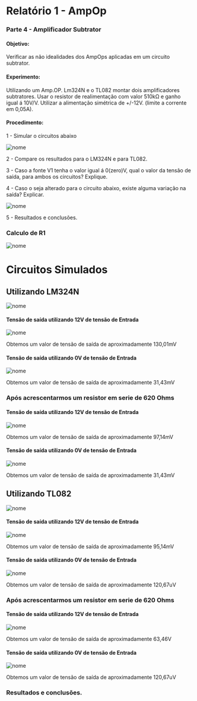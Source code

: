 # Relatório 1 - AmpOp

### Parte 4 - Amplificador Subtrator

#### Objetivo:

Verificar as não idealidades dos AmpOps aplicadas em um circuito subtrator.

#### Experimento:

Utilizando um Amp.OP. Lm324N e o TL082 montar dois amplificadores subtratores.
Usar o resistor de realimentação com valor 510kΩ e ganho igual á 10V/V.
Utilizar a alimentação simétrica de +/-12V. (limite a corrente em 0,05A).

#### Procedimento:
1 - Simular o circuitos abaixo

![nome](/relatorio_eletronica_1/figura1.png)


2 - Compare os resultados para o LM324N e para TL082.

3 - Caso a fonte V1 tenha o valor igual á 0(zero)V, qual o valor da tensão de saída, para ambos os circuitos? Explique.

4 - Caso o seja alterado para o circuito abaixo, existe alguma variação na saída? Explicar.

![nome](/relatorio_eletronica_1/figura2.png)

5 - Resultados e conclusões.


### Calculo de R1

![nome](/relatorio_eletronica_1/dimen.png)


# Circuitos Simulados

## Utilizando LM324N

![nome](/relatorio_eletronica_1/circsimulado1.png)

#### Tensão de saída utilizando 12V de tensão de Entrada

![nome](/relatorio_eletronica_1/circ1lm.png)

Obtemos um valor de tensão de saída de aproximadamente 130,01mV

#### Tensão de saída utilizando 0V de tensão de Entrada

![nome](/relatorio_eletronica_1/utilizandovin0.png)

Obtemos um valor de tensão de saída de aproximadamente 31,43mV

### Após acrescentarmos um resistor em serie de 620 Ohms

#### Tensão de saída utilizando 12V de tensão de Entrada

![nome](/relatorio_eletronica_1/maisumres.png)

Obtemos um valor de tensão de saída de aproximadamente 97,14mV

#### Tensão de saída utilizando 0V de tensão de Entrada

![nome](/relatorio_eletronica_1/maisumres1.png)

Obtemos um valor de tensão de saída de aproximadamente 31,43mV

## Utilizando TL082

![nome](/relatorio_eletronica_1/tl.png)

#### Tensão de saída utilizando 12V de tensão de Entrada

![nome](/relatorio_eletronica_1/utiliz.png)

Obtemos um valor de tensão de saída de aproximadamente 95,14mV

#### Tensão de saída utilizando 0V de tensão de Entrada

![nome](/relatorio_eletronica_1/utili.png)

Obtemos um valor de tensão de saída de aproximadamente 120,67uV

### Após acrescentarmos um resistor em serie de 620 Ohms

#### Tensão de saída utilizando 12V de tensão de Entrada

![nome](/relatorio_eletronica_1/acres.png)

Obtemos um valor de tensão de saída de aproximadamente 63,46V

#### Tensão de saída utilizando 0V de tensão de Entrada

![nome](/relatorio_eletronica_1/acre.png)

Obtemos um valor de tensão de saída de aproximadamente 120,67uV

### Resultados e conclusões.

